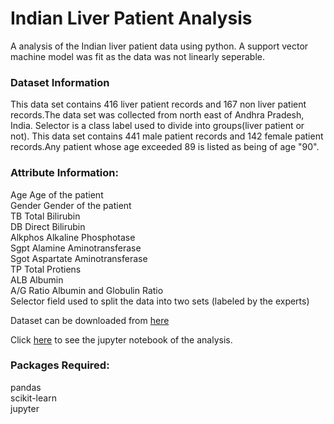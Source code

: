 # Indian Liver Patient Analysis

A analysis of the Indian liver patient data using python. A support vector machine model was fit as the data was not linearly seperable.

### Dataset Information
This data set contains 416 liver patient records and 167 non liver patient records.The data set was collected from north east of Andhra Pradesh, India. Selector is a class label used to divide into groups(liver patient or not). This data set contains 441 male patient records and 142 female patient records.Any patient whose age exceeded 89 is listed as being of age "90".

### Attribute Information:
Age Age of the patient<br>
Gender Gender of the patient<br>
TB Total Bilirubin<br>
DB Direct Bilirubin<br>
Alkphos Alkaline Phosphotase<br>
Sgpt Alamine Aminotransferase<br>
Sgot Aspartate Aminotransferase<br>
TP Total Protiens<br>
ALB Albumin<br>
A/G Ratio Albumin and Globulin Ratio<br>
Selector field used to split the data into two sets (labeled by the experts)<br>

Dataset can be downloaded from <a href="https://archive.ics.uci.edu/ml/datasets/ILPD+%28Indian+Liver+Patient+Dataset%29">here</a>

Click <a href="https://github.com/amandeepsinghkhanna/Indian-Liver-Patient-Analysis/blob/master/Indian%20Liver%20Patient%20Dataset%20Analysis.ipynb">here</a> to see the jupyter notebook of the analysis.

### Packages Required:
pandas<br>
scikit-learn<br>
jupyter
